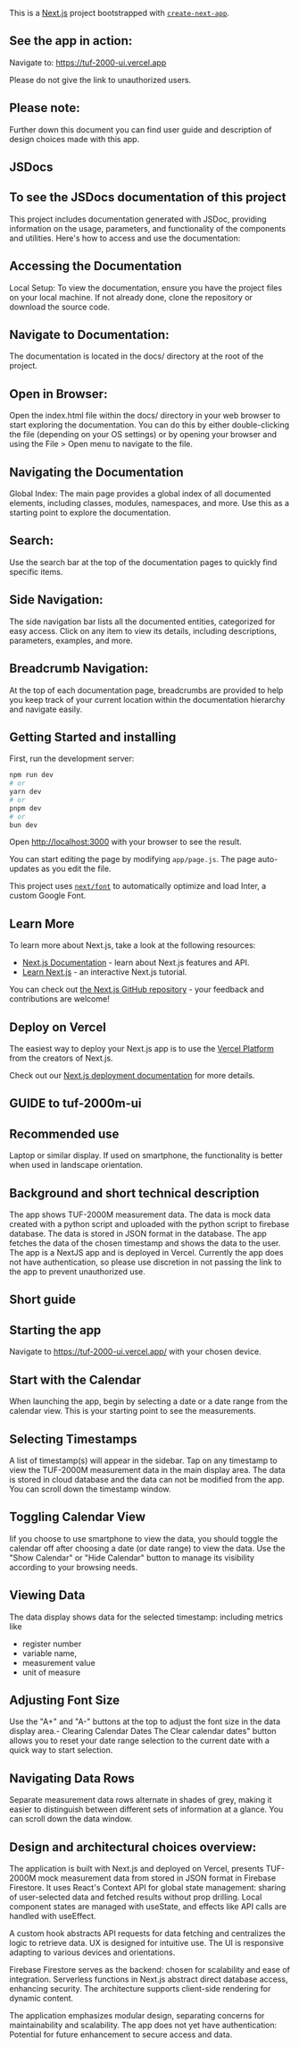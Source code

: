 This is a [Next.js](https://nextjs.org/) project bootstrapped with [`create-next-app`](https://github.com/vercel/next.js/tree/canary/packages/create-next-app).

## See the app in action:

Navigate to: https://tuf-2000-ui.vercel.app

Please do not give the link to unauthorized users.

## Please note:

Further down this document you can find user guide and description of design choices made with this app.

## JSDocs

## To see the JSDocs documentation of this project

This project includes documentation generated with JSDoc, providing information on the usage, parameters, and functionality of the components and utilities. Here's how to access and use the documentation:

## Accessing the Documentation

Local Setup: To view the documentation, ensure you have the project files on your local machine. If not already done, clone the repository or download the source code.

## Navigate to Documentation:

The documentation is located in the docs/ directory at the root of the project.

## Open in Browser:

Open the index.html file within the docs/ directory in your web browser to start exploring the documentation. You can do this by either double-clicking the file (depending on your OS settings) or by opening your browser and using the File > Open menu to navigate to the file.

## Navigating the Documentation

Global Index: The main page provides a global index of all documented elements, including classes, modules, namespaces, and more. Use this as a starting point to explore the documentation.

## Search:

Use the search bar at the top of the documentation pages to quickly find specific items.

## Side Navigation:

The side navigation bar lists all the documented entities, categorized for easy access. Click on any item to view its details, including descriptions, parameters, examples, and more.

## Breadcrumb Navigation:

At the top of each documentation page, breadcrumbs are provided to help you keep track of your current location within the documentation hierarchy and navigate easily.

## Getting Started and installing

First, run the development server:

```bash
npm run dev
# or
yarn dev
# or
pnpm dev
# or
bun dev
```

Open [http://localhost:3000](http://localhost:3000) with your browser to see the result.

You can start editing the page by modifying `app/page.js`. The page auto-updates as you edit the file.

This project uses [`next/font`](https://nextjs.org/docs/basic-features/font-optimization) to automatically optimize and load Inter, a custom Google Font.

## Learn More

To learn more about Next.js, take a look at the following resources:

- [Next.js Documentation](https://nextjs.org/docs) - learn about Next.js features and API.
- [Learn Next.js](https://nextjs.org/learn) - an interactive Next.js tutorial.

You can check out [the Next.js GitHub repository](https://github.com/vercel/next.js/) - your feedback and contributions are welcome!

## Deploy on Vercel

The easiest way to deploy your Next.js app is to use the [Vercel Platform](https://vercel.com/new?utm_medium=default-template&filter=next.js&utm_source=create-next-app&utm_campaign=create-next-app-readme) from the creators of Next.js.

Check out our [Next.js deployment documentation](https://nextjs.org/docs/deployment) for more details.

## GUIDE to tuf-2000m-ui

## Recommended use

Laptop or similar display. If used on smartphone, the functionality is better when used in landscape orientation.

## Background and short technical description

The app shows TUF-2000M measurement data. The data is mock data created with a python script and uploaded with the python script to firebase database. The data is stored in JSON format in the database. The app fetches the data of the chosen timestamp and shows the data to the user. The app is a NextJS app and is deployed in Vercel. Currently the app does not have authentication, so please use discretion in not passing the link to the app to prevent unauthorized use.

## Short guide

## Starting the app

Navigate to https://tuf-2000-ui.vercel.app/ with your chosen device.

## Start with the Calendar

When launching the app, begin by selecting a date or a date range from the calendar view. This is your starting point to see the measurements.

## Selecting Timestamps

A list of timestamp(s) will appear in the sidebar. Tap on any timestamp to view the TUF-2000M measurement data in the main display area. The data is stored in cloud database and the data can not be modified from the app. You can scroll down the timestamp window.

## Toggling Calendar View

Iif you choose to use smartphone to view the data, you should toggle the calendar off after choosing a date (or date range) to view the data. Use the "Show Calendar" or "Hide Calendar" button to manage its visibility according to your browsing needs.

## Viewing Data

The data display shows data for the selected timestamp: including metrics like

- register number
- variable name,
- measurement value
- unit of measure

## Adjusting Font Size

Use the "A+" and "A-" buttons at the top to adjust the font size in the data display area.-
Clearing Calendar Dates
The Clear calendar dates" button allows you to reset your date range selection to the current date with a quick way to start selection.

## Navigating Data Rows

Separate measurement data rows alternate in shades of grey, making it easier to distinguish between different sets of information at a glance. You can scroll down the data window.

## Design and architectural choices overview:

The application is built with Next.js and deployed on Vercel, presents TUF-2000M mock measurement data from stored in JSON format in Firebase Firestore. It uses React's Context API for global state management: sharing of user-selected data and fetched results without prop drilling. Local component states are managed with useState, and effects like API calls are handled with useEffect.

A custom hook abstracts API requests for data fetching and centralizes the logic to retrieve data. UX is designed for intuitive use. The UI is responsive adapting to various devices and orientations.

Firebase Firestore serves as the backend: chosen for scalability and ease of integration. Serverless functions in Next.js abstract direct database access, enhancing security. The architecture supports client-side rendering for dynamic content.

The application emphasizes modular design, separating concerns for maintainability and scalability. The app does not yet have authentication: Potential for future enhancement to secure access and data.
